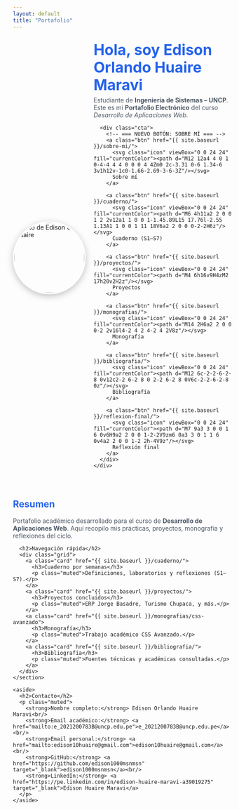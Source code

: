 ```yaml
---
layout: default
title: "Portafolio"
---
```


<!-- ===== Estilos mejorados de la portada ===== -->
<style>
  /* ==== CABECERA ==== */
  .page-header {
    background-image:
      linear-gradient(rgba(0,0,0,.55), rgba(0,0,0,.55)),
      url("https://siemprendes.com/wp-content/uploads/2024/11/desarrollo-de-aplicaciones-web.jpg");
    background-size: cover;
    background-position: center;
    color: #fff !important;
  }
  .project-name, .project-tagline { color: #fff !important; }

  /* ==== PALETA PROFESIONAL ==== */
  :root {
    --primary: #2563eb;        /* azul índigo profesional */
    --primary-dark: #1e4fd4;
    --text-muted: #4b5563;     /* gris neutro */
    --card-border: #d1d5db;
  }

  h1, h2, h3 { color: var(--primary); }
  a { color: var(--primary); }

  /* ==== HERO ==== */
  .hero {
    display: grid;
    grid-template-columns: 160px 1fr;
    gap: 24px;
    align-items: center;
    margin: 24px 0 34px;
  }
  .hero img {
    width: 160px; height: 160px;
    border-radius: 50%;
    object-fit: cover;
    border: 3px solid #fff;
    box-shadow: 0 4px 16px rgba(0,0,0,0.25);
  }
  .hero h1 { margin: 0 0 6px; font-size: 2.1rem; line-height: 1.2; }
  .hero p { margin: .3rem 0 0; color: var(--text-muted); }

  /* ==== BOTONES ==== */
  .cta {
    display: flex;
    flex-wrap: wrap;
    gap: 12px;
    margin: 20px 0 0;
  }
  .btn {
    padding: 11px 18px;
    border-radius: 10px;
    border: none;
    text-decoration: none;
    font-weight: 600;
    color: #fff;
    background: var(--primary);
    display: inline-flex;
    align-items: center;
    gap: 8px;
    transition: background .2s ease, transform .2s ease, box-shadow .2s ease;
  }
  .btn:hover {
    background: var(--primary-dark);
    transform: translateY(-1px);
    box-shadow: 0 3px 8px rgba(0,0,0,0.15);
  }
  .icon { width: 18px; height: 18px; display: inline-block; vertical-align: middle; }

  /* ==== TARJETAS ==== */
  .grid {
    display: grid;
    grid-template-columns: repeat(auto-fit, minmax(270px, 1fr));
    gap: 16px;
    margin: 22px 0;
  }
  .card {
    padding: 16px;
    border: 1px solid var(--card-border);
    border-radius: 12px;
    background: #fff;
    transition: transform .2s ease, box-shadow .2s ease;
    text-decoration: none;
    color: inherit;
  }
  .card:hover {
    transform: translateY(-3px);
    box-shadow: 0 4px 12px rgba(0,0,0,0.07);
  }
  .muted { color: var(--text-muted); }

  @media (min-width: 900px) {
    .split { display: grid; grid-template-columns: 1.1fr .9fr; gap: 30px; align-items: start; }
  }
</style>

<main class="content">

  <div class="hero">
    <img src="https://media.licdn.com/dms/image/v2/D4D03AQEJlDo21zm3-Q/profile-displayphoto-shrink_800_800/profile-displayphoto-shrink_800_800/0/1683091933866?e=1762992000&v=beta&t=RgkgznRs4TGl2uK-4HD_HxP5ZrqZ87rHKP0iYG47JGY"
         alt="Foto de Edison O. Huaire">
    <div>
        <h1>Hola, soy <strong>Edison Orlando Huaire Maravi</strong></h1>
    <p>Estudiante de <strong>Ingeniería de Sistemas – UNCP</strong>. Este es mi
      <strong>Portafolio Electrónico</strong> del curso <em>Desarrollo de Aplicaciones Web</em>.</p>

      <div class="cta">
        <!-- === NUEVO BOTÓN: SOBRE MÍ === -->
        <a class="btn" href="{{ site.baseurl }}/sobre-mi/">
          <svg class="icon" viewBox="0 0 24 24" fill="currentColor"><path d="M12 12a4 4 0 1 0-4-4 4 4 0 0 0 4 4Zm0 2c-3.31 0-6 1.34-6 3v1h12v-1c0-1.66-2.69-3-6-3Z"/></svg>
          Sobre mí
        </a>

        <a class="btn" href="{{ site.baseurl }}/cuaderno/">
          <svg class="icon" viewBox="0 0 24 24" fill="currentColor"><path d="M6 4h11a2 2 0 0 1 2 2v12a1 1 0 0 1-1.45.89L15 17.76l-2.55 1.13A1 1 0 0 1 11 18V6a2 2 0 0 0-2-2H6z"/></svg>
          Cuaderno (S1–S7)
        </a>

        <a class="btn" href="{{ site.baseurl }}/proyectos/">
          <svg class="icon" viewBox="0 0 24 24" fill="currentColor"><path d="M4 6h16v9H4zM2 17h20v2H2z"/></svg>
          Proyectos
        </a>

        <a class="btn" href="{{ site.baseurl }}/monografias/">
          <svg class="icon" viewBox="0 0 24 24" fill="currentColor"><path d="M14 2H6a2 2 0 0 0-2 2v16l4-2 4 2 4-2 4 2V8z"/></svg>
          Monografía
        </a>

        <a class="btn" href="{{ site.baseurl }}/bibliografia/">
          <svg class="icon" viewBox="0 0 24 24" fill="currentColor"><path d="M12 6c-2-2-6-2-8 0v12c2-2 6-2 8 0 2-2 6-2 8 0V6c-2-2-6-2-8 0z"/></svg>
          Bibliografía
        </a>

        <a class="btn" href="{{ site.baseurl }}/reflexion-final/">
          <svg class="icon" viewBox="0 0 24 24" fill="currentColor"><path d="M7 9a3 3 0 0 1 6 0v6H9a2 2 0 0 1-2-2V9zm6 0a3 3 0 1 1 6 0v4a2 2 0 0 1-2 2h-4V9z"/></svg>
          Reflexión final
        </a>
      </div>
    </div>
  </div>

  <div class="split">
    <section>
      <h2>Resumen</h2>
      <p class="muted">
        Portafolio académico desarrollado para el curso de <strong>Desarrollo de Aplicaciones Web</strong>.
        Aquí recopilo mis prácticas, proyectos, monografía y reflexiones del ciclo.
      </p>

      <h2>Navegación rápida</h2>
      <div class="grid">
        <a class="card" href="{{ site.baseurl }}/cuaderno/">
          <h3>Cuaderno por semanas</h3>
          <p class="muted">Definiciones, laboratorios y reflexiones (S1–S7).</p>
        </a>
        <a class="card" href="{{ site.baseurl }}/proyectos/">
          <h3>Proyectos concluidos</h3>
          <p class="muted">ERP Jorge Basadre, Turismo Chupaca, y más.</p>
        </a>
        <a class="card" href="{{ site.baseurl }}/monografias/css-avanzado">
          <h3>Monografía</h3>
          <p class="muted">Trabajo académico CSS Avanzado.</p>
        </a>
        <a class="card" href="{{ site.baseurl }}/bibliografia/">
          <h3>Bibliografía</h3>
          <p class="muted">Fuentes técnicas y académicas consultadas.</p>
        </a>
      </div>
    </section>

    <aside>
      <h2>Contacto</h2>
      <p class="muted">
        <strong>Nombre completo:</strong> Edison Orlando Huaire Maravi<br/>
        <strong>Email académico:</strong> <a href="mailto:e_2021200783B@uncp.edu.pe">e_2021200783B@uncp.edu.pe</a><br/>
        <strong>Email personal:</strong> <a href="mailto:edison10huaire@gmail.com">edison10huaire@gmail.com</a><br/>
        <strong>GitHub:</strong> <a href="https://github.com/edison1000msnmsn" target="_blank">edison1000msnmsn</a><br/>
        <strong>LinkedIn:</strong> <a href="https://pe.linkedin.com/in/edison-huaire-maravi-a39019275" target="_blank">Edison Huaire Maravi</a>
      </p>
    </aside>
  </div>
</main>
